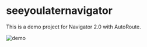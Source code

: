 # seeyoulaternavigator

This is a demo project for Navigator 2.0 with AutoRoute.


![demo](https://user-images.githubusercontent.com/78850466/206265612-6a2cb785-e1f8-4e77-a318-52519e93e365.gif)
